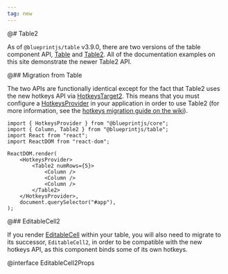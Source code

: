 ```yaml
---
tag: new
---
```


@# Table2

As of `@blueprintjs/table` v3.9.0, there are two versions of the table component API,
[Table](#table/api.table) and [Table2](#table/table2). All of the documentation examples
on this site demonstrate the newer Table2 API.

@## Migration from Table

The two APIs are functionally identical except for the fact that Table2 uses the new hotkeys API via
[HotkeysTarget2](#core/components/hotkeys-target2). This means that you must configure a
[HotkeysProvider](#core/context/hotkeys-provider) in your application in order to use Table2
(for more information, see the
[hotkeys migration guide on the wiki](https://github.com/palantir/blueprint/wiki/HotkeysTarget-&-useHotkeys-migration)).

```tsx
import { HotkeysProvider } from "@blueprintjs/core";
import { Column, Table2 } from "@blueprintjs/table";
import React from "react";
import ReactDOM from "react-dom";

ReactDOM.render(
    <HotkeysProvider>
        <Table2 numRows={5}>
            <Column />
            <Column />
            <Column />
        </Table2>
    </HotkeysProvider>,
    document.querySelector("#app"),
);
```

@## EditableCell2

If you render [EditableCell](#table/api.editablecell) within your table, you will also need to migrate to its
successor, `EditableCell2`, in order to be compatible with the new hotkeys API, as this component binds some
of its own hotkeys.

@interface EditableCell2Props
